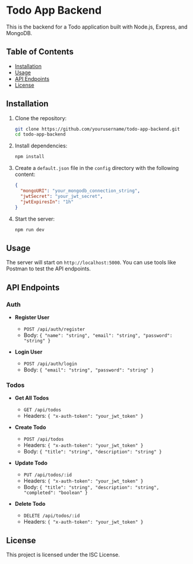 # Todo App Backend

This is the backend for a Todo application built with Node.js, Express, and MongoDB.

## Table of Contents

- [Installation](#installation)
- [Usage](#usage)
- [API Endpoints](#api-endpoints)
- [License](#license)

## Installation

1. Clone the repository:
    ```sh
    git clone https://github.com/yourusername/todo-app-backend.git
    cd todo-app-backend
    ```

2. Install dependencies:
    ```sh
    npm install
    ```

3. Create a `default.json` file in the `config` directory with the following content:
    ```json
    {
      "mongoURI": "your_mongodb_connection_string",
      "jwtSecret": "your_jwt_secret",
      "jwtExpiresIn": "1h"
    }
    ```

4. Start the server:
    ```sh
    npm run dev
    ```

## Usage

The server will start on `http://localhost:5000`. You can use tools like Postman to test the API endpoints.

## API Endpoints

### Auth

- **Register User**
    - `POST /api/auth/register`
    - Body: `{ "name": "string", "email": "string", "password": "string" }`

- **Login User**
    - `POST /api/auth/login`
    - Body: `{ "email": "string", "password": "string" }`

### Todos

- **Get All Todos**
    - `GET /api/todos`
    - Headers: `{ "x-auth-token": "your_jwt_token" }`

- **Create Todo**
    - `POST /api/todos`
    - Headers: `{ "x-auth-token": "your_jwt_token" }`
    - Body: `{ "title": "string", "description": "string" }`

- **Update Todo**
    - `PUT /api/todos/:id`
    - Headers: `{ "x-auth-token": "your_jwt_token" }`
    - Body: `{ "title": "string", "description": "string", "completed": "boolean" }`

- **Delete Todo**
    - `DELETE /api/todos/:id`
    - Headers: `{ "x-auth-token": "your_jwt_token" }`

## License

This project is licensed under the ISC License.